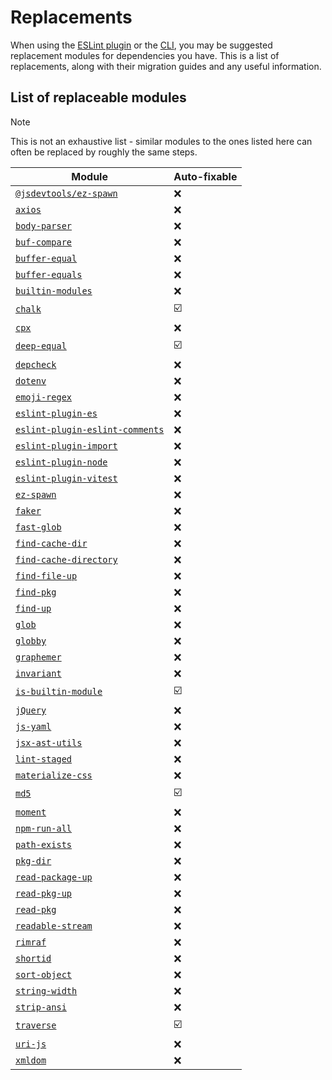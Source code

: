 # Replacements

When using the [ESLint plugin](https://github.com/es-tooling/eslint-plugin-depend) or the [CLI](https://github.com/e18e/cli), you may be suggested replacement modules for dependencies you have. This is a list of replacements, along with their migration guides and any useful information.

## List of replaceable modules

> [!NOTE]
> This is not an exhaustive list - similar modules to the ones listed here can often be replaced by roughly the same steps.

| Module | Auto-fixable |
| -- | -- |
| [`@jsdevtools/ez-spawn`](./ez-spawn.md) | :x: |
| [`axios`](./axios.md) | :x: |
| [`body-parser`](./body-parser.md) | :x: |
| [`buf-compare`](./buf-compare.md) | :x: |
| [`buffer-equal`](./buffer-equal.md) | :x: |
| [`buffer-equals`](./buffer-equals.md) | :x: |
| [`builtin-modules`](./builtin-modules.md) | :x: |
| [`chalk`](./chalk.md) | :ballot_box_with_check: |
| [`cpx`](./cpx.md) | :x: |
| [`deep-equal`](./deep-equal.md) | :ballot_box_with_check: |
| [`depcheck`](./depcheck.md) | :x: |
| [`dotenv`](./dotenv.md) | :x: |
| [`emoji-regex`](./emoji-regex.md) | :x: |
| [`eslint-plugin-es`](./eslint-plugin-es.md) | :x: |
| [`eslint-plugin-eslint-comments`](./eslint-plugin-eslint-comments.md) | :x: |
| [`eslint-plugin-import`](./eslint-plugin-import.md) | :x: |
| [`eslint-plugin-node`](./eslint-plugin-node.md) | :x: |
| [`eslint-plugin-vitest`](./eslint-plugin-vitest.md) | :x: |
| [`ez-spawn`](./ez-spawn.md) | :x: |
| [`faker`](./faker.md) | :x: |
| [`fast-glob`](./fast-glob.md) | :x: |
| [`find-cache-dir`](./find-cache-dir.md) | :x: |
| [`find-cache-directory`](./find-cache-directory.md) | :x: |
| [`find-file-up`](./find-file-up.md) | :x: |
| [`find-pkg`](./find-pkg.md) | :x: |
| [`find-up`](./find-up.md) | :x: |
| [`glob`](./glob.md) | :x: |
| [`globby`](./globby.md) | :x: |
| [`graphemer`](./graphemer.md) | :x: |
| [`invariant`](./invariant.md) | :x: |
| [`is-builtin-module`](./is-builtin-module.md) | :ballot_box_with_check: |
| [`jQuery`](./jquery.md) | :x: |
| [`js-yaml`](./js-yaml.md) | :x: |
| [`jsx-ast-utils`](./jsx-ast-utils.md) | :x: |
| [`lint-staged`](./lint-staged.md) | :x: |
| [`materialize-css`](./materialize-css.md) | :x: |
| [`md5`](./md5.md) | :ballot_box_with_check: |
| [`moment`](./moment.md) | :x: |
| [`npm-run-all`](./npm-run-all.md) | :x: |
| [`path-exists`](./path-exists.md) | :x: |
| [`pkg-dir`](./pkg-dir.md) | :x: |
| [`read-package-up`](./read-package-up.md) | :x: |
| [`read-pkg-up`](./read-pkg-up.md) | :x: |
| [`read-pkg`](./read-pkg.md) | :x: |
| [`readable-stream`](./readable-stream.md) | :x: |
| [`rimraf`](./rimraf.md) | :x: |
| [`shortid`](./shortid.md) | :x: |
| [`sort-object`](./sort-object.md) | :x: |
| [`string-width`](./string-width.md) | :x: |
| [`strip-ansi`](./strip-ansi.md) | :x: |
| [`traverse`](./traverse.md) | :ballot_box_with_check: |
| [`uri-js`](./uri-js.md) | :x: |
| [`xmldom`](./xmldom.md) | :x: |
